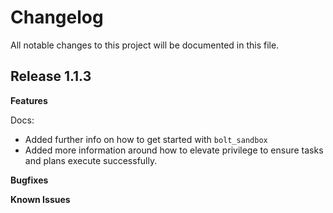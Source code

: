 # Changelog

All notable changes to this project will be documented in this file.

## Release 1.1.3

**Features**

Docs:
- Added further info on how to get started with ```bolt_sandbox```
- Added more information around how to elevate privilege to ensure tasks and plans execute successfully.

**Bugfixes**

**Known Issues**
